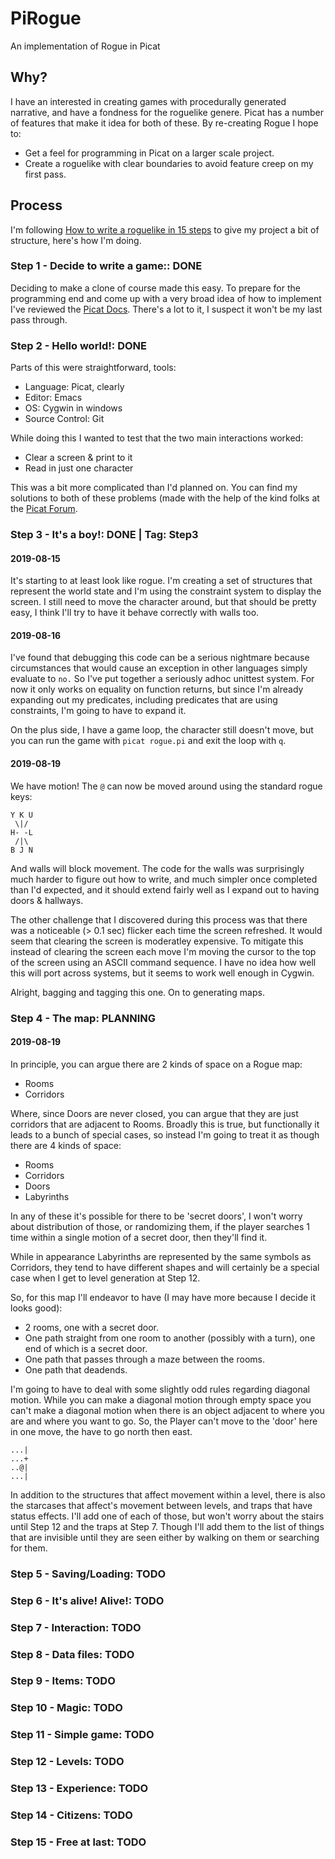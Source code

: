 # PiRogue
An implementation of Rogue in Picat

## Why?

I have an interested in creating games with procedurally generated narrative, and have a fondness for the roguelike genere. 
Picat has a number of features that make it idea for both of these. By re-creating Rogue I hope to:
* Get a feel for programming in Picat on a larger scale project.
* Create a roguelike with clear boundaries to avoid feature creep on my first pass.

## Process

I'm following [How to write a roguelike in 15 steps](http://roguebasin.roguelikedevelopment.org/index.php?title=How_to_Write_a_Roguelike_in_15_Steps)
to give my project a bit of structure, here's how I'm doing.

### Step 1 - Decide to write a game:: DONE

Deciding to make a clone of course made this easy. To prepare for the programming end and come up with a very broad idea of how
to implement I've reviewed the [Picat Docs](http://picat.orgfree.com/picat_guide/picat_guide.html). There's a lot to it, I
suspect it won't be my last pass through.

### Step 2 - Hello world!: DONE 

Parts of this were straightforward, tools:
* Language: Picat, clearly
* Editor: Emacs
* OS: Cygwin in windows
* Source Control: Git

While doing this I wanted to test that the two main interactions worked:
* Clear a screen & print to it
* Read in just one character

This was a bit more complicated than I'd planned on. You can find my solutions to both of these problems (made with the help
of the kind folks at the [Picat Forum](https://groups.google.com/forum/#!forum/picat-lang).

### Step 3 - It's a boy!: DONE | Tag: Step3

#### 2019-08-15

It's starting to at least look like rogue. I'm creating a set of structures that represent the world state and 
I'm using the constraint system to display the screen. I still need to move the character around, but that should
be pretty easy, I think I'll try to have it behave correctly with walls too.

#### 2019-08-16

I've found that debugging this code can be a serious nightmare because circumstances that would
cause an exception in other languages simply evaluate to `no.` So I've put together a seriously
adhoc unittest system. For now it only works on equality on function returns, but since I'm
already expanding out my predicates, including predicates that are using constraints, I'm going
to have to expand it.

On the plus side, I have a game loop, the character still doesn't move, but you can run the game
with `picat rogue.pi` and exit the loop with `q`.

#### 2019-08-19

We have motion! The `@` can now be moved around using the standard rogue keys:

```
Y K U
 \|/
H- -L
 /|\
B J N
```

And walls will block movement. The code for the walls was surprisingly much harder to figure out
how to write, and much simpler once completed than I'd expected, and it should extend fairly well
as I expand out to having doors & hallways.

The other challenge that I discovered during this process was that there was a noticeable (> 0.1 sec)
flicker each time the screen refreshed. It would seem that clearing the screen is moderatley
expensive.  To mitigate this instead of clearing the screen each move I'm moving the cursor to
the top of the screen using an ASCII command sequence. I have no idea how well this will port
across systems, but it seems to work well enough in Cygwin.

Alright, bagging and tagging this one. On to generating maps.

### Step 4 - The map: PLANNING

#### 2019-08-19

In principle, you can argue there are 2 kinds of space on a Rogue map:

* Rooms
* Corridors

Where, since Doors are never closed, you can argue that they are just corridors that are adjacent
to Rooms. Broadly this is true, but functionally it leads to a bunch of special cases, so instead I'm
going to treat it as though there are 4 kinds of space:

* Rooms
* Corridors
* Doors
* Labyrinths

In any of these it's possible for there to be 'secret doors', I won't worry about distribution of those,
or randomizing them, if the player searches 1 time within a single motion of a secret door, then they'll
find it.

While in appearance Labyrinths are represented by the same symbols as Corridors, they tend to have
different shapes and will certainly be a special case when I get to level generation at Step 12.

So, for this map I'll endeavor to have (I may have more because I decide it looks good):

* 2 rooms, one with a secret door.
* One path straight from one room to another (possibly with a turn), one end of which is a secret door.
* One path that passes through a maze between the rooms.
* One path that deadends.

I'm going to have to deal with some slightly odd rules regarding diagonal motion. While you can make a diagonal motion through empty space you can't make a diagonal motion when there is an object adjacent to where you are and where you want to go. So, the Player can't move to the 'door' here in one move, the have to go north then east.

```
...|
...+
..@|
...|
```

In addition to the structures that affect movement within a level, there is also the starcases that affect's movement between levels, and traps that have status effects. I'll add one of each of those, but won't worry about the stairs until Step 12 and the traps at Step 7. Though I'll add them to the list of things that are invisible until they are seen either by walking on them or searching for them.

### Step 5 - Saving/Loading: TODO
### Step 6 - It's alive! Alive!: TODO
### Step 7 - Interaction: TODO
### Step 8 - Data files: TODO
### Step 9 - Items: TODO
### Step 10 - Magic: TODO
### Step 11 - Simple game: TODO
### Step 12 - Levels: TODO
### Step 13 - Experience: TODO
### Step 14 - Citizens: TODO
### Step 15 - Free at last: TODO

